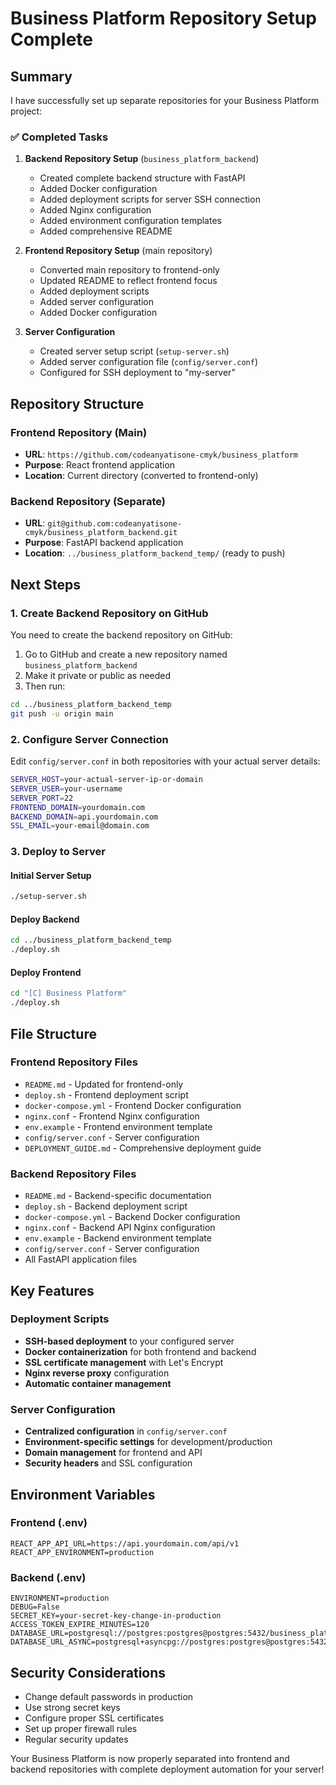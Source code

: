 # Business Platform Repository Setup Complete

## Summary

I have successfully set up separate repositories for your Business Platform project:

### ✅ Completed Tasks

1. **Backend Repository Setup** (`business_platform_backend`)
   - Created complete backend structure with FastAPI
   - Added Docker configuration
   - Added deployment scripts for server SSH connection
   - Added Nginx configuration
   - Added environment configuration templates
   - Added comprehensive README

2. **Frontend Repository Setup** (main repository)
   - Converted main repository to frontend-only
   - Updated README to reflect frontend focus
   - Added deployment scripts
   - Added server configuration
   - Added Docker configuration

3. **Server Configuration**
   - Created server setup script (`setup-server.sh`)
   - Added server configuration file (`config/server.conf`)
   - Configured for SSH deployment to "my-server"

## Repository Structure

### Frontend Repository (Main)
- **URL**: `https://github.com/codeanyatisone-cmyk/business_platform`
- **Purpose**: React frontend application
- **Location**: Current directory (converted to frontend-only)

### Backend Repository (Separate)
- **URL**: `git@github.com:codeanyatisone-cmyk/business_platform_backend.git`
- **Purpose**: FastAPI backend application
- **Location**: `../business_platform_backend_temp/` (ready to push)

## Next Steps

### 1. Create Backend Repository on GitHub
You need to create the backend repository on GitHub:
1. Go to GitHub and create a new repository named `business_platform_backend`
2. Make it private or public as needed
3. Then run:
```bash
cd ../business_platform_backend_temp
git push -u origin main
```

### 2. Configure Server Connection
Edit `config/server.conf` in both repositories with your actual server details:
```bash
SERVER_HOST=your-actual-server-ip-or-domain
SERVER_USER=your-username
SERVER_PORT=22
FRONTEND_DOMAIN=yourdomain.com
BACKEND_DOMAIN=api.yourdomain.com
SSL_EMAIL=your-email@domain.com
```

### 3. Deploy to Server

#### Initial Server Setup
```bash
./setup-server.sh
```

#### Deploy Backend
```bash
cd ../business_platform_backend_temp
./deploy.sh
```

#### Deploy Frontend
```bash
cd "[C] Business Platform"
./deploy.sh
```

## File Structure

### Frontend Repository Files
- `README.md` - Updated for frontend-only
- `deploy.sh` - Frontend deployment script
- `docker-compose.yml` - Frontend Docker configuration
- `nginx.conf` - Frontend Nginx configuration
- `env.example` - Frontend environment template
- `config/server.conf` - Server configuration
- `DEPLOYMENT_GUIDE.md` - Comprehensive deployment guide

### Backend Repository Files
- `README.md` - Backend-specific documentation
- `deploy.sh` - Backend deployment script
- `docker-compose.yml` - Backend Docker configuration
- `nginx.conf` - Backend API Nginx configuration
- `env.example` - Backend environment template
- `config/server.conf` - Server configuration
- All FastAPI application files

## Key Features

### Deployment Scripts
- **SSH-based deployment** to your configured server
- **Docker containerization** for both frontend and backend
- **SSL certificate management** with Let's Encrypt
- **Nginx reverse proxy** configuration
- **Automatic container management**

### Server Configuration
- **Centralized configuration** in `config/server.conf`
- **Environment-specific settings** for development/production
- **Domain management** for frontend and API
- **Security headers** and SSL configuration

## Environment Variables

### Frontend (.env)
```env
REACT_APP_API_URL=https://api.yourdomain.com/api/v1
REACT_APP_ENVIRONMENT=production
```

### Backend (.env)
```env
ENVIRONMENT=production
DEBUG=False
SECRET_KEY=your-secret-key-change-in-production
ACCESS_TOKEN_EXPIRE_MINUTES=120
DATABASE_URL=postgresql://postgres:postgres@postgres:5432/business_platform
DATABASE_URL_ASYNC=postgresql+asyncpg://postgres:postgres@postgres:5432/business_platform
```

## Security Considerations
- Change default passwords in production
- Use strong secret keys
- Configure proper SSL certificates
- Set up proper firewall rules
- Regular security updates

Your Business Platform is now properly separated into frontend and backend repositories with complete deployment automation for your server!
